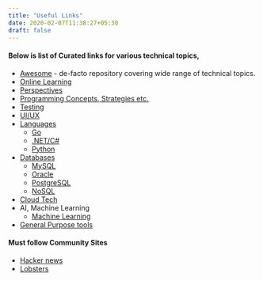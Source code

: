 ```yaml
---
title: "Useful Links"
date: 2020-02-07T11:38:27+05:30
draft: false
---
```


#### Below is list of Curated links for various technical topics,

- [Awesome](http://awesome.re/) - de-facto repository covering wide range of technical topics.
- [Online Learning](/links/onlearn/)
- [Perspectives](/links/perspectives/)
- [Programming Concepts, Strategies etc.](/links/programming/)
- [Testing](/links/testing/)
- [UI/UX](/links/uiux)
- [Languages](/links/planguages/)
  - [Go](/links/go/)
  - [.NET/C#](/links/dotnet/)
  - [Python](/links/python)
- [Databases](/links/databases/)
  - [MySQL](/links/mysql/)
  - [Oracle](/links/oracle/)
  - [PostgreSQL](/links/postgresql/)
  - [NoSQL](/links/nosql/)
- [Cloud Tech](/links/cloud/)
- AI, Machine Learning
  - [Machine Learning](/links/aiml/)
- [General Purpose tools](/links/tools/)
  
#### Must follow Community Sites

- [Hacker news](https://news.ycombinator.com)
- [Lobsters](https://lobste.rs)